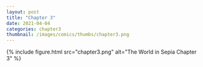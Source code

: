 ```yaml
---
layout: post
title: "Chapter 3"
date: 2021-04-04
categories: chapter3
thumbnail: /images/comics/thumbs/chapter3.png
---
```


{% include figure.html src="chapter3.png" alt="The World in Sepia Chapter 3" %}
